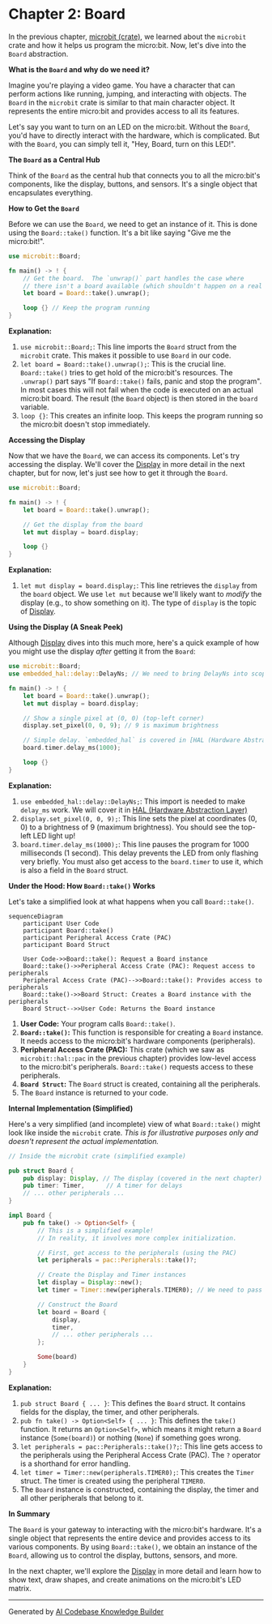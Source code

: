 # Chapter 2: Board

In the previous chapter, [microbit (crate)](01_microbit__crate__.md), we learned about the `microbit` crate and how it helps us program the micro:bit. Now, let's dive into the `Board` abstraction.

**What is the `Board` and why do we need it?**

Imagine you're playing a video game. You have a character that can perform actions like running, jumping, and interacting with objects. The `Board` in the `microbit` crate is similar to that main character object. It represents the entire micro:bit and provides access to all its features.

Let's say you want to turn on an LED on the micro:bit. Without the `Board`, you'd have to directly interact with the hardware, which is complicated. But with the `Board`, you can simply tell it, "Hey, Board, turn on this LED!".

**The `Board` as a Central Hub**

Think of the `Board` as the central hub that connects you to all the micro:bit's components, like the display, buttons, and sensors. It's a single object that encapsulates everything.

**How to Get the `Board`**

Before we can use the `Board`, we need to get an instance of it.  This is done using the `Board::take()` function.  It's a bit like saying "Give me the micro:bit!".

```rust
use microbit::Board;

fn main() -> ! {
    // Get the board.  The `unwrap()` part handles the case where
    // there isn't a board available (which shouldn't happen on a real micro:bit).
    let board = Board::take().unwrap();

    loop {} // Keep the program running
}
```

**Explanation:**

1.  `use microbit::Board;`: This line imports the `Board` struct from the `microbit` crate.  This makes it possible to use `Board` in our code.
2.  `let board = Board::take().unwrap();`:  This is the crucial line.  `Board::take()` tries to get hold of the micro:bit's resources.  The `.unwrap()` part says "If `Board::take()` fails, panic and stop the program". In most cases this will not fail when the code is executed on an actual micro:bit board.  The result (the `Board` object) is then stored in the `board` variable.
3.  `loop {}`: This creates an infinite loop. This keeps the program running so the micro:bit doesn't stop immediately.

**Accessing the Display**

Now that we have the `Board`, we can access its components.  Let's try accessing the display.  We'll cover the [Display](03_display_.md) in more detail in the next chapter, but for now, let's just see how to get it through the `Board`.

```rust
use microbit::Board;

fn main() -> ! {
    let board = Board::take().unwrap();

    // Get the display from the board
    let mut display = board.display;

    loop {}
}
```

**Explanation:**

1.  `let mut display = board.display;`:  This line retrieves the `display` from the `board` object.  We use `let mut` because we'll likely want to *modify* the display (e.g., to show something on it). The type of `display` is the topic of [Display](03_display_.md).

**Using the Display (A Sneak Peek)**

Although [Display](03_display_.md) dives into this much more, here's a quick example of how you might use the display *after* getting it from the `Board`:

```rust
use microbit::Board;
use embedded_hal::delay::DelayNs; // We need to bring DelayNs into scope to use delay_ms

fn main() -> ! {
    let board = Board::take().unwrap();
    let mut display = board.display;

    // Show a single pixel at (0, 0) (top-left corner)
    display.set_pixel(0, 0, 9); // 9 is maximum brightness

    // Simple delay. `embedded_hal` is covered in [HAL (Hardware Abstraction Layer)](05_hal__hardware_abstraction_layer__pins_.md)
    board.timer.delay_ms(1000);

    loop {}
}
```

**Explanation:**

1. `use embedded_hal::delay::DelayNs;`: This import is needed to make `delay_ms` work. We will cover it in [HAL (Hardware Abstraction Layer)](05_hal__hardware_abstraction_layer__pins_.md)
2.  `display.set_pixel(0, 0, 9);`: This line sets the pixel at coordinates (0, 0) to a brightness of 9 (maximum brightness).  You should see the top-left LED light up!
3.  `board.timer.delay_ms(1000);`:  This line pauses the program for 1000 milliseconds (1 second). This delay prevents the LED from only flashing very briefly. You must also get access to the `board.timer` to use it, which is also a field in the `Board` struct.

**Under the Hood: How `Board::take()` Works**

Let's take a simplified look at what happens when you call `Board::take()`.

```mermaid
sequenceDiagram
    participant User Code
    participant Board::take()
    participant Peripheral Access Crate (PAC)
    participant Board Struct

    User Code->>Board::take(): Request a Board instance
    Board::take()->>Peripheral Access Crate (PAC): Request access to peripherals
    Peripheral Access Crate (PAC)-->>Board::take(): Provides access to peripherals
    Board::take()->>Board Struct: Creates a Board instance with the peripherals
    Board Struct-->>User Code: Returns the Board instance
```

1.  **User Code:** Your program calls `Board::take()`.
2.  **`Board::take()`:** This function is responsible for creating a `Board` instance. It needs access to the micro:bit's hardware components (peripherals).
3.  **Peripheral Access Crate (PAC):** This crate (which we saw as `microbit::hal::pac` in the previous chapter) provides low-level access to the micro:bit's peripherals. `Board::take()` requests access to these peripherals.
4.  **`Board Struct`:**  The `Board` struct is created, containing all the peripherals.
5.  The `Board` instance is returned to your code.

**Internal Implementation (Simplified)**

Here's a very simplified (and incomplete) view of what `Board::take()` might look like inside the `microbit` crate.  *This is for illustrative purposes only and doesn't represent the actual implementation.*

```rust
// Inside the microbit crate (simplified example)

pub struct Board {
    pub display: Display, // The display (covered in the next chapter)
    pub timer: Timer,      // A timer for delays
    // ... other peripherals ...
}

impl Board {
    pub fn take() -> Option<Self> {
        // This is a simplified example!
        // In reality, it involves more complex initialization.

        // First, get access to the peripherals (using the PAC)
        let peripherals = pac::Peripherals::take()?;

        // Create the Display and Timer instances
        let display = Display::new();
        let timer = Timer::new(peripherals.TIMER0); // We need to pass in the Timer peripheral

        // Construct the Board
        let board = Board {
            display,
            timer,
            // ... other peripherals ...
        };

        Some(board)
    }
}
```

**Explanation:**

1.  `pub struct Board { ... }`:  This defines the `Board` struct.  It contains fields for the display, the timer, and other peripherals.
2.  `pub fn take() -> Option<Self> { ... }`: This defines the `take()` function.  It returns an `Option<Self>`, which means it might return a `Board` instance (`Some(board)`) or nothing (`None`) if something goes wrong.
3.  `let peripherals = pac::Peripherals::take()?;`:  This line gets access to the peripherals using the Peripheral Access Crate (PAC).  The `?` operator is a shorthand for error handling.
4. `let timer = Timer::new(peripherals.TIMER0);`: This creates the `Timer` struct.  The timer is created using the peripheral `TIMER0`.
5.  The `Board` instance is constructed, containing the display, the timer and all other peripherals that belong to it.

**In Summary**

The `Board` is your gateway to interacting with the micro:bit's hardware.  It's a single object that represents the entire device and provides access to its various components. By using `Board::take()`, we obtain an instance of the `Board`, allowing us to control the display, buttons, sensors, and more.

In the next chapter, we'll explore the [Display](03_display_.md) in more detail and learn how to show text, draw shapes, and create animations on the micro:bit's LED matrix.


---

Generated by [AI Codebase Knowledge Builder](https://github.com/The-Pocket/Tutorial-Codebase-Knowledge)